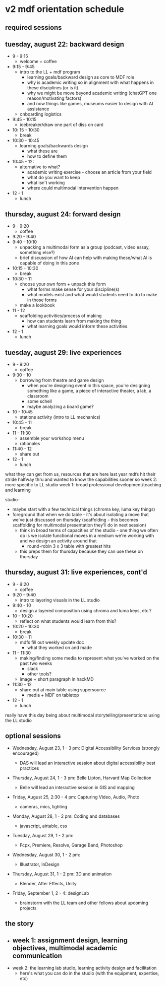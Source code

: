 # v2 mdf orientation schedule

## required sessions

## tuesday, august 22: backward design
* 9 - 9:15
    * welcome + coffee
* 9:15 - 9:45
    * intro to the LL + mdf program
        * learning goals/backward design as core to MDF role
        * why is academic writing so in alignment with what happens in these disciplines (or is it)
        * why we might be move beyond academic writing (chatGPT one reason/motivating factors)
        * and now things like games, museums easier to design with AI assistance
    * onboarding logistics
* 9:45 - 10:15
    * icebreaker/draw one part of diss on card
* 10: 15 - 10:30
    * break
* 10:30 - 10:45
    * learning goals/backwards design
        * what these are
        * how to define them
* 10:45 - 12:
    * alternative to what?
        * academic writing exercise - choose an article from your field
        * what do you want to keep
        * what isn't working
        * where could multimodal intervention happen
* 12 - 1
    * lunch


## thursday, august 24: forward design
* 9 - 9:20
    * coffee
* 9:20 - 9:40 
* 9:40 - 10:10
    * unpacking a multimodal form as a group (podcast, video essay, something else?)
    * brief discussion of how AI can help with making these/what AI is capable of doing in this zone
* 10:15 - 10:30
    * break
* 10:30 - 11
    * choose your own form + unpack this form
        * what forms make sense for your discipline(s)
        * what models exist and what would students need to do to make in those forms
    * make a lookbook
* 11 - 12
    * scaffolding activities/process of making
        * how can students learn from making the thing
        * what learning goals would inform these activities 
* 12 - 1 
    * lunch


## tuesday, august 29: live experiences
* 9 - 9:20
    * coffee
* 9:30 - 10
    * borrowing from theatre and game design
        * when you're designing event in this space, you're designing something like a game, a piece of interactive theater, a lab, a classroom
        * some schell
        * maybe analyzing a board game?
* 10 - 10:45
    * stations activity (intro to LL mechanics)
* 10:45 - 11 
    * break
* 11 - 11:30
    * assemble your workshop menu
    * rationales
* 11:40 - 12
    * share out
* 12 - 1
    * lunch


what they can get from us, resources that are here
last year mdfs hit their stride halfway thru and wanted to know the capabilities sooner
so week 2: more specific to LL studio
week 1: broad professional development/teaching and learning


studio-
* maybe start with a few technical things (chroma key, luma key things)
* foreground that when we do table - it's about isolating a move that we've just discussed on thursday (scaffolding - this becomes scaffolding for multimodal presentation they'll do in next session)
    * think in broad terms of capacities of the studio - one thing we often do is we isolate functional moves in a medium we're working with and we design an activity around that
        * round-robin 3 x 3 table with greatest hits
    * this preps them for thursday because they can use these on thursday


## thursday, august 31: live experiences, cont'd
* 9 - 9:20
    * coffee
* 9:20 - 9:40
    * intro to layering visuals in the LL studio
* 9:40 - 10
    * design a layered composition using chroma and luma keys, etc.?
* 10 - 10:20
    * reflect on what students would learn from this?
* 10:20 - 10:30
    * break
* 10:30 - 11
    * mdfs fill out weekly update doc
        * what they worked on and made
* 11 - 11:30
    * making/finding some media to represent what you've worked on the past two weeks
        * slack
        * other tools?
    * image + short paragraph in hackMD
* 11:30 - 12
    * share out at main table using supersource
        * media + MDF on tabletop
* 12 - 1 
    * lunch


really have this day being about multimodal storytelling/presentations using the LL studio


## optional sessions

* Wednesday, August 23, 1 - 3 pm: Digital Accessibility Services (strongly encouraged)
    * DAS will lead an interactive session about digital accessibility best practices

* Thursday, August 24, 1 - 3 pm: Belle Lipton, Harvard Map Collection
    * Belle will lead an interactive session in GIS and mapping

* Friday, August 25, 2:30 - 4 pm: Capturing Video, Audio, Photo
    * cameras, mics, lighting

* Monday, August 28, 1 - 2 pm: Coding and databases
    * javascript, airtable, css

* Tuesday, August 29, 1 - 2 pm:
    * Fcpx, Premiere, Resolve, Garage Band, Photoshop

* Wednesday, August 30, 1 - 2 pm:
    * Illustrator, InDesign

* Thursday, August 31, 1 - 2 pm: 3D and animation
    * Blender, After Effects, Unity

* Friday, September 1, 2 - 4: designLab
    * brainstorm with the LL team and other fellows about upcoming projects




## the story

- week 1: assignment design, learning objectives, multimodal academic communication
    - 
- week 2: the learning lab studio, learning activity design and facilitation
    - here's what you can do in the studio (with the equipment, expertise, etc)